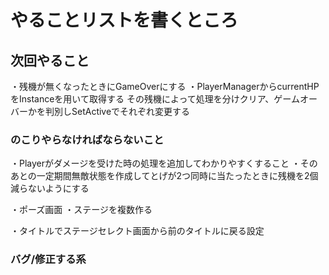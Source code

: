 # やることリストを書くところ

## 次回やること
・残機が無くなったときにGameOverにする
・PlayerManagerからcurrentHPをInstanceを用いて取得する
その残機によって処理を分けクリア、ゲームオーバーかを判別しSetActiveでそれぞれ変更する


### のこりやらなければならないこと
・Playerがダメージを受けた時の処理を追加してわかりやすくすること
・そのあとの一定期間無敵状態を作成してとげが2つ同時に当たったときに残機を2個減らないようにする


・ポーズ画面
・ステージを複数作る

・タイトルでステージセレクト画面から前のタイトルに戻る設定

### バグ/修正する系

